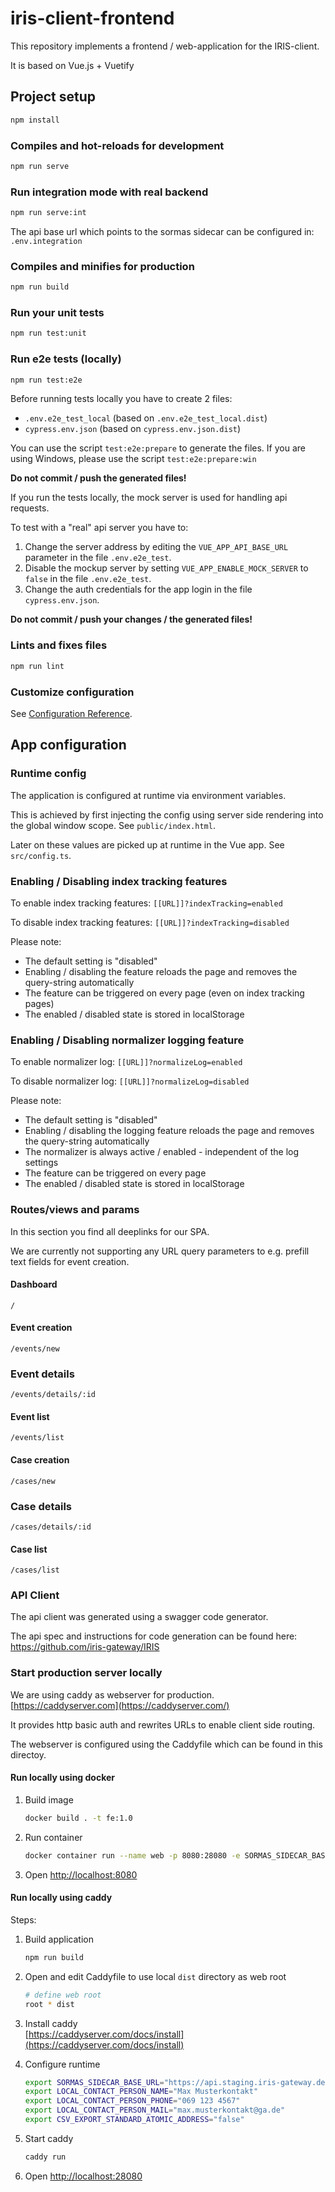 # iris-client-frontend

This repository implements a frontend / web-application for the IRIS-client.

It is based on Vue.js + Vuetify

## Project setup

```bash
npm install
```

### Compiles and hot-reloads for development

```bash
npm run serve
```

### Run integration mode with real backend

```bash
npm run serve:int
```

The api base url which points to the sormas sidecar can be configured in:
`.env.integration`

### Compiles and minifies for production

```bash
npm run build
```

### Run your unit tests

```bash
npm run test:unit
```

### Run e2e tests (locally)

```bash
npm run test:e2e
```

Before running tests locally you have to create 2 files:
- `.env.e2e_test_local` (based on `.env.e2e_test_local.dist`)
- `cypress.env.json` (based on `cypress.env.json.dist`)

You can use the script `test:e2e:prepare` to generate the files.
If you are using Windows, please use the script `test:e2e:prepare:win`

**Do not commit / push the generated files!**

If you run the tests locally, the mock server is used for handling api requests.

To test with a "real" api server you have to:
1. Change the server address by editing the `VUE_APP_API_BASE_URL` parameter in the file `.env.e2e_test`.
2. Disable the mockup server by setting `VUE_APP_ENABLE_MOCK_SERVER` to `false` in the file `.env.e2e_test`.
3. Change the auth credentials for the app login in the file `cypress.env.json`.

**Do not commit / push your changes / the generated files!**

### Lints and fixes files

```bash
npm run lint
```

### Customize configuration

See [Configuration Reference](https://cli.vuejs.org/config/).

## App configuration

### Runtime config

The application is configured at runtime via environment variables.

This is achieved by first injecting the config using server side rendering into the global window scope.
See `public/index.html`.

Later on these values are picked up at runtime in the Vue app.
See `src/config.ts`.

### Enabling / Disabling index tracking features

To enable index tracking features:
`[[URL]]?indexTracking=enabled`

To disable index tracking features:
`[[URL]]?indexTracking=disabled`

Please note:
- The default setting is "disabled"
- Enabling / disabling the feature reloads the page and removes the query-string automatically
- The feature can be triggered on every page (even on index tracking pages)
- The enabled / disabled state is stored in localStorage

### Enabling / Disabling normalizer logging feature

To enable normalizer log:
`[[URL]]?normalizeLog=enabled`

To disable normalizer log:
`[[URL]]?normalizeLog=disabled`

Please note:
- The default setting is "disabled"
- Enabling / disabling the logging feature reloads the page and removes the query-string automatically
- The normalizer is always active / enabled - independent of the log settings
- The feature can be triggered on every page
- The enabled / disabled state is stored in localStorage

### Routes/views and params

In this section you find all deeplinks for our SPA.

We are currently not supporting any URL query parameters to e.g. prefill text fields for event creation.

#### Dashboard

```text
/
```

#### Event creation

```text
/events/new
```

### Event details

```text
/events/details/:id
```

#### Event list

```text
/events/list
```

#### Case creation

```text
/cases/new
```

### Case details

```text
/cases/details/:id
```

#### Case list

```text
/cases/list
```

### API Client

The api client was generated using a swagger code generator.

The api spec and instructions for code generation can be found here:  
<https://github.com/iris-gateway/IRIS>

### Start production server locally

We are using caddy as webserver for production.  
[https://caddyserver.com](https://caddyserver.com/)

It provides http basic auth and rewrites URLs to enable client side routing.

The webserver is configured using the Caddyfile which can be found in this directoy.

#### Run locally using docker

1. Build image

   ```bash
   docker build . -t fe:1.0
   ```

2. Run container

   ```bash
   docker container run --name web -p 8080:28080 -e SORMAS_SIDECAR_BASE_URL="https://api.staging.iris-gateway.de" fe:1.0
   ```

3. Open [http://localhost:8080](http://localhost:8080)

#### Run locally using caddy

Steps:

1. Build application

   ```bash
   npm run build
   ```

2. Open and edit Caddyfile to use local `dist` directory as web root

   ```bash
   # define web root
   root * dist
   ```

3. Install caddy  
   [https://caddyserver.com/docs/install](https://caddyserver.com/docs/install)

4. Configure runtime

   ```bash
   export SORMAS_SIDECAR_BASE_URL="https://api.staging.iris-gateway.de"
   export LOCAL_CONTACT_PERSON_NAME="Max Musterkontakt"
   export LOCAL_CONTACT_PERSON_PHONE="069 123 4567"
   export LOCAL_CONTACT_PERSON_MAIL="max.musterkontakt@ga.de"
   export CSV_EXPORT_STANDARD_ATOMIC_ADDRESS="false"
   ```

5. Start caddy

   ```bash
   caddy run
   ```

6. Open [http://localhost:28080](http://localhost:28080)

